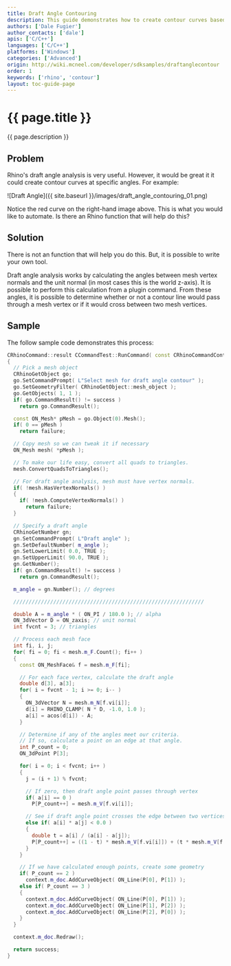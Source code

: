 ```yaml
---
title: Draft Angle Contouring
description: This guide demonstrates how to create contour curves based on draft angle using C/C++.
authors: ['Dale Fugier']
author_contacts: ['dale']
apis: ['C/C++']
languages: ['C/C++']
platforms: ['Windows']
categories: ['Advanced']
origin: http://wiki.mcneel.com/developer/sdksamples/draftanglecontour
order: 1
keywords: ['rhino', 'contour']
layout: toc-guide-page
---
```


# {{ page.title }}

{{ page.description }}

## Problem

Rhino's draft angle analysis is very useful.  However, it would be great it it could create contour curves at specific angles.  For example:

![Draft Angle]({{ site.baseurl }}/images/draft_angle_contouring_01.png)

Notice the red curve on the right-hand image above.  This is what you would like to automate.  Is there an Rhino function that will help do this?

## Solution

There is not an function that will help you do this.  But, it is possible to write your own tool.

Draft angle analysis works by calculating the angles between mesh vertex normals and the unit normal (in most cases this is the world z-axis).  It is possible to perform this calculation from a plugin command.  From these angles, it is possible to determine whether or not a contour line would pass through a mesh vertex or if it would cross between two mesh vertices.

## Sample

The follow sample code demonstrates this process:

```cpp
CRhinoCommand::result CCommandTest::RunCommand( const CRhinoCommandContext& context )
{
  // Pick a mesh object
  CRhinoGetObject go;
  go.SetCommandPrompt( L"Select mesh for draft angle contour" );
  go.SetGeometryFilter( CRhinoGetObject::mesh_object );
  go.GetObjects( 1, 1 );
  if( go.CommandResult() != success )
    return go.CommandResult();

  const ON_Mesh* pMesh = go.Object(0).Mesh();
  if( 0 == pMesh )
    return failure;

  // Copy mesh so we can tweak it if necessary
  ON_Mesh mesh( *pMesh );

  // To make our life easy, convert all quads to triangles.
  mesh.ConvertQuadsToTriangles();

  // For draft angle analysis, mesh must have vertex normals.
  if( !mesh.HasVertexNormals() )
  {
    if( !mesh.ComputeVertexNormals() )
      return failure;
  }

  // Specify a draft angle
  CRhinoGetNumber gn;
  gn.SetCommandPrompt( L"Draft angle" );
  gn.SetDefaultNumber( m_angle );
  gn.SetLowerLimit( 0.0, TRUE );
  gn.SetUpperLimit( 90.0, TRUE );
  gn.GetNumber();
  if( gn.CommandResult() != success )
    return gn.CommandResult();

  m_angle = gn.Number(); // degrees

  //////////////////////////////////////////////////////////////

  double A = m_angle * ( ON_PI / 180.0 ); // alpha
  ON_3dVector D = ON_zaxis; // unit normal
  int fvcnt = 3; // triangles

  // Process each mesh face
  int fi, i, j;
  for( fi = 0; fi < mesh.m_F.Count(); fi++ )
  {
    const ON_MeshFace& f = mesh.m_F[fi];

    // For each face vertex, calculate the draft angle
    double d[3], a[3];
    for( i = fvcnt - 1; i >= 0; i-- )
    {
      ON_3dVector N = mesh.m_N[f.vi[i]];
      d[i] = RHINO_CLAMP( N * D, -1.0, 1.0 );
      a[i] = acos(d[i]) - A;
    }

    // Determine if any of the angles meet our criteria.
    // If so, calculate a point on an edge at that angle.
    int P_count = 0;
    ON_3dPoint P[3];

    for( i = 0; i < fvcnt; i++ )
    {
      j = (i + 1) % fvcnt;

      // If zero, then draft angle point passes through vertex
      if( a[i] == 0 )
        P[P_count++] = mesh.m_V[f.vi[i]];

      // See if draft angle point crosses the edge between two vertices
      else if( a[i] * a[j] < 0.0 )
      {
        double t = a[i] / (a[i] - a[j]);
        P[P_count++] = ((1 - t) * mesh.m_V[f.vi[i]]) + (t * mesh.m_V[f.vi[j]]);
      }
    }

    // If we have calculated enough points, create some geometry
    if( P_count == 2 )
      context.m_doc.AddCurveObject( ON_Line(P[0], P[1]) );
    else if( P_count == 3 )
    {
      context.m_doc.AddCurveObject( ON_Line(P[0], P[1]) );
      context.m_doc.AddCurveObject( ON_Line(P[1], P[2]) );
      context.m_doc.AddCurveObject( ON_Line(P[2], P[0]) );
    }
  }

  context.m_doc.Redraw();

  return success;
}
```
